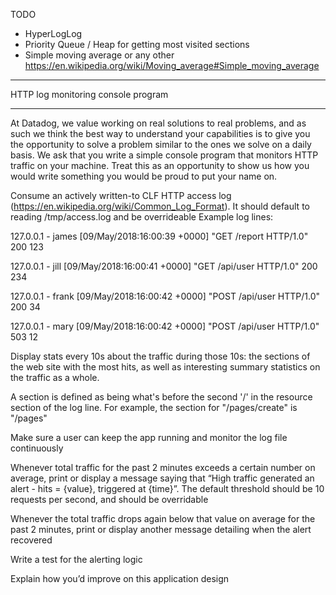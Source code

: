 TODO
- HyperLogLog
- Priority Queue / Heap for getting most visited sections
- Simple moving average or any other https://en.wikipedia.org/wiki/Moving_average#Simple_moving_average

***********************************

HTTP log monitoring console program

***********************************

 

At Datadog, we value working on real solutions to real problems, and as such we think the best way to understand your capabilities is to give you the opportunity to solve a problem similar to the ones we solve on a daily basis. We ask that you write a simple console program that monitors HTTP traffic on your machine. Treat this as an opportunity to show us how you would write something you would be proud to put your name on. 

Consume an actively written-to CLF HTTP access log (https://en.wikipedia.org/wiki/Common_Log_Format). It should default to reading /tmp/access.log and be overrideable
Example log lines:

127.0.0.1 - james [09/May/2018:16:00:39 +0000] "GET /report HTTP/1.0" 200 123

127.0.0.1 - jill [09/May/2018:16:00:41 +0000] "GET /api/user HTTP/1.0" 200 234

127.0.0.1 - frank [09/May/2018:16:00:42 +0000] "POST /api/user HTTP/1.0" 200 34

127.0.0.1 - mary [09/May/2018:16:00:42 +0000] "POST /api/user HTTP/1.0" 503 12

Display stats every 10s about the traffic during those 10s: the sections of the web site with the most hits, as well as interesting summary statistics on the traffic as a whole. 

A section is defined as being what's before the second '/' in the resource section of the log line. For example, the section for "/pages/create" is "/pages"

Make sure a user can keep the app running and monitor the log file continuously

Whenever total traffic for the past 2 minutes exceeds a certain number on average, print or display a message saying that “High traffic generated an alert - hits = {value}, triggered at {time}”. The default threshold should be 10 requests per second, and should be overridable

Whenever the total traffic drops again below that value on average for the past 2 minutes, print or display another message detailing when the alert recovered

Write a test for the alerting logic

Explain how you’d improve on this application design


